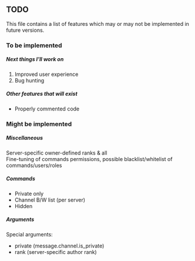 ## TODO

This file contains a list of features
which may or may not be implemented in future versions.

### To be implemented

##### Next things I'll work on

1. Improved user experience
2. Bug hunting

##### Other features that *will* exist

- Properly commented code

### Might be implemented

##### Miscellaneous

Server-specific owner-defined ranks & all  
Fine-tuning of commands permissions, possible
blacklist/whitelist of commands/users/roles

##### Commands

- Private only
- Channel B/W list (per server)
- Hidden

##### Arguments
  
Special arguments:
- private (message.channel.is_private)
- rank (server-specific author rank)
